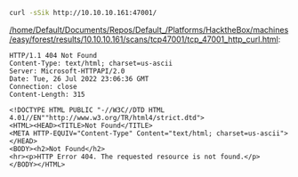 ```bash
curl -sSik http://10.10.10.161:47001/
```

[/home/Default/Documents/Repos/Default_/Platforms/HacktheBox/machines/easy/forest/results/10.10.10.161/scans/tcp47001/tcp_47001_http_curl.html](file:///home/Default/Documents/Repos/Default_/Platforms/HacktheBox/machines/easy/forest/results/10.10.10.161/scans/tcp47001/tcp_47001_http_curl.html):

```
HTTP/1.1 404 Not Found
Content-Type: text/html; charset=us-ascii
Server: Microsoft-HTTPAPI/2.0
Date: Tue, 26 Jul 2022 23:06:36 GMT
Connection: close
Content-Length: 315

<!DOCTYPE HTML PUBLIC "-//W3C//DTD HTML 4.01//EN""http://www.w3.org/TR/html4/strict.dtd">
<HTML><HEAD><TITLE>Not Found</TITLE>
<META HTTP-EQUIV="Content-Type" Content="text/html; charset=us-ascii"></HEAD>
<BODY><h2>Not Found</h2>
<hr><p>HTTP Error 404. The requested resource is not found.</p>
</BODY></HTML>

```
